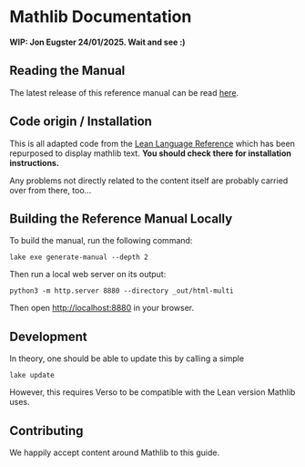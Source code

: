 # Mathlib Documentation

**WIP: Jon Eugster 24/01/2025. Wait and see :)**

## Reading the Manual

The latest release of this reference manual can be read [here](nowhere).

## Code origin / Installation

This is all adapted code from the [Lean Language Reference](https://github.com/leanprover/reference-manual) which has been repurposed to
display mathlib text. **You should check there for installation instructions.**

Any problems not directly related to the content itself are probably carried over from there, too...

## Building the Reference Manual Locally

To build the manual, run the following command:

```
lake exe generate-manual --depth 2
```

Then run a local web server on its output:
```
python3 -m http.server 8880 --directory _out/html-multi
```

Then open <http://localhost:8880> in your browser.

## Development

In theory, one should be able to update this by calling a simple

```
lake update
```

However, this requires Verso to be compatible with the Lean version Mathlib uses.

## Contributing

We happily accept content around Mathlib to this guide.

